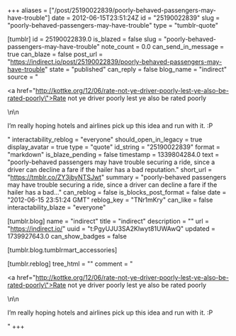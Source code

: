 +++
aliases = ["/post/25190022839/poorly-behaved-passengers-may-have-trouble"]
date = 2012-06-15T23:51:24Z
id = "25190022839"
slug = "poorly-behaved-passengers-may-have-trouble"
type = "tumblr-quote"

[tumblr]
id = 25190022839.0
is_blazed = false
slug = "poorly-behaved-passengers-may-have-trouble"
note_count = 0.0
can_send_in_message = true
can_blaze = false
post_url = "https://indirect.io/post/25190022839/poorly-behaved-passengers-may-have-trouble"
state = "published"
can_reply = false
blog_name = "indirect"
source = "<p><a href=\"http://kottke.org/12/06/rate-not-ye-driver-poorly-lest-ye-also-be-rated-poorly\">Rate not ye driver poorly lest ye also be rated poorly</a></p>\n\n<p>I&rsquo;m really hoping hotels and airlines pick up this idea and run with it. :P</p>"
interactability_reblog = "everyone"
should_open_in_legacy = true
display_avatar = true
type = "quote"
id_string = "25190022839"
format = "markdown"
is_blaze_pending = false
timestamp = 1339804284.0
text = "poorly-behaved passengers may have trouble securing a ride, since a driver can decline a fare if the hailer has a bad reputation."
short_url = "https://tmblr.co/ZY3jbyNTSJwt"
summary = "poorly-behaved passengers may have trouble securing a ride, since a driver can decline a fare if the hailer has a bad..."
can_reblog = false
is_blocks_post_format = false
date = "2012-06-15 23:51:24 GMT"
reblog_key = "TNr1mKry"
can_like = false
interactability_blaze = "everyone"

[tumblr.blog]
name = "indirect"
title = "indirect"
description = ""
url = "https://indirect.io/"
uuid = "t:PgyUJU3SA2Klwyt81UWAwQ"
updated = 1739927643.0
can_show_badges = false

[tumblr.blog.tumblrmart_accessories]

[tumblr.reblog]
tree_html = ""
comment = "<p><a href=\"http://kottke.org/12/06/rate-not-ye-driver-poorly-lest-ye-also-be-rated-poorly\">Rate not ye driver poorly lest ye also be rated poorly</a></p>\n\n<p>I’m really hoping hotels and airlines pick up this idea and run with it. :P</p>"
+++

